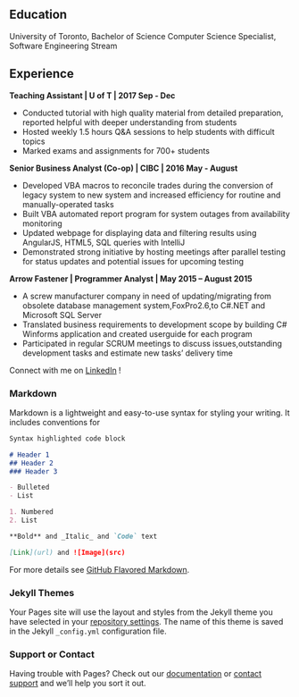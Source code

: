 ## Education
University of Toronto, 
Bachelor of Science
Computer Science Specialist, Software Engineering Stream

## Experience
**Teaching Assistant | U of T | 2017 Sep - Dec**
- Conducted tutorial with high quality material from detailed preparation, reported helpful with deeper understanding from students 
- Hosted weekly 1.5 hours Q&A sessions to help students with difficult topics
- Marked exams and assignments for 700+ students

**Senior Business Analyst (Co-op) | CIBC | 2016 May - August**
- Developed VBA macros to reconcile trades during the conversion of legacy system to new system and increased efficiency for routine and manually-operated tasks
- Built VBA automated report program for system outages from availability monitoring
- Updated webpage for displaying data and filtering results using AngularJS, HTML5, SQL queries with IntelliJ
- Demonstrated strong initiative by hosting meetings after parallel testing for status updates and potential issues for
upcoming testing

**Arrow Fastener | Programmer Analyst | May 2015 – August 2015**
- A screw manufacturer company in need of updating/migrating from obsolete database management system,FoxPro2.6,to C#.NET and Microsoft SQL Server
- Translated business requirements to development scope by building C# Winforms application and created userguide for each program
- Participated in regular SCRUM meetings to discuss issues,outstanding development tasks and estimate new tasks’ delivery time

Connect with me on [LinkedIn](https://www.linkedin.com/in/cheng-audrey-153462b0/) !
### Markdown
Markdown is a lightweight and easy-to-use syntax for styling your writing. It includes conventions for

```markdown
Syntax highlighted code block

# Header 1
## Header 2
### Header 3

- Bulleted
- List

1. Numbered
2. List

**Bold** and _Italic_ and `Code` text

[Link](url) and ![Image](src)
```

For more details see [GitHub Flavored Markdown](https://guides.github.com/features/mastering-markdown/).

### Jekyll Themes

Your Pages site will use the layout and styles from the Jekyll theme you have selected in your [repository settings](https://github.com/chengy24/website/settings). The name of this theme is saved in the Jekyll `_config.yml` configuration file.

### Support or Contact

Having trouble with Pages? Check out our [documentation](https://help.github.com/categories/github-pages-basics/) or [contact support](https://github.com/contact) and we’ll help you sort it out.
